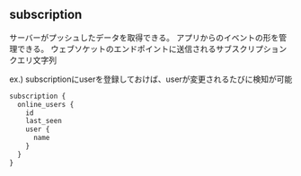 ## subscription
サーバーがプッシュしたデータを取得できる。
アプリからのイベントの形を管理できる。
ウェブソケットのエンドポイントに送信されるサブスクリプションクエリ文字列

ex.) subscriptionにuserを登録しておけば、userが変更されるたびに検知が可能
```js
subscription {
  online_users {
    id
    last_seen
    user {
      name
    }
  }
}
```
